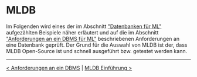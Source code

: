# MLDB

Im Folgenden wird eines der im Abschnitt ["Datenbanken für ML"](#08_dbml.md) aufgezählten Beispiele näher erläutert und auf die im Abschnitt ["Anforderungen an ein DBMS für ML"](#09_dbml_requirements.md) beschriebenen Anforderungen an eine Datenbank geprüft. Der Grund für die Auswahl von MLDB ist der, dass MLDB Open-Source ist und schnell ausgeführt bzw. getestet werden kann.

---

[< Anforderungen an ein DBMS](09_dbml_requirements.md) | [MLDB Einführung >](11_mldb_intro.md)
